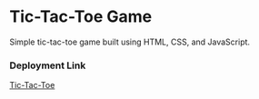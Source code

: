 # Tic-Tac-Toe Game

Simple tic-tac-toe game built using HTML, CSS, and JavaScript. 

### Deployment Link

<a href="https://rossana87.github.io/Game-Tic-Tac-Toe/">Tic-Tac-Toe</a>
